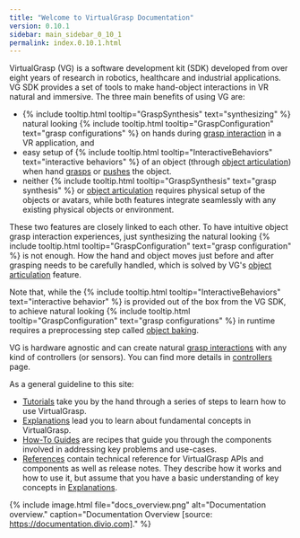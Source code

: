 ```yaml
---
title: "Welcome to VirtualGrasp Documentation"
version: 0.10.1
sidebar: main_sidebar_0_10_1
permalink: index.0.10.1.html
---
```


VirtualGrasp (VG) is a software development kit (SDK) developed from over eight years of research in robotics, healthcare and industrial applications.
VG SDK provides a set of tools to make hand-object interactions in VR natural and immersive. The three main benefits of using VG are:
* {% include tooltip.html tooltip="GraspSynthesis" text="synthesizing" %} natural looking {% include tooltip.html tooltip="GraspConfiguration" text="grasp configurations" %} on hands during [grasp interaction](grasp_interaction.0.10.1.html) in a VR application, and
* easy setup of {% include tooltip.html tooltip="InteractiveBehaviors" text="interactive behaviors" %} of an object (through [object articulation](object_articulation.0.10.1.html)) when hand [grasps](grasp_interaction.0.10.1.html) or [pushes](push_interaction.0.10.1.html) the object. 
* neither {% include tooltip.html tooltip="GraspSynthesis" text="grasp synthesis" %} or [object articulation](object_articulation.0.10.1.html) requires physical setup of the objects or avatars, while both features integrate seamlessly with any existing physical objects or environment.

These two features are closely linked to each other. 
To have intuitive object grasp interaction experiences, just synthesizing the natural looking 
{% include tooltip.html tooltip="GraspConfiguration" text="grasp configuration" %} is not enough. How the hand and object moves just before and after grasping needs to be carefully handled, which is solved by VG's [object articulation](object_articulation.0.10.1.html) feature.

Note that, while the {% include tooltip.html tooltip="InteractiveBehaviors" text="interactive behavior" %} is provided out of the box from the VG SDK, 
to achieve natural looking {% include tooltip.html tooltip="GraspConfiguration" text="grasp configurations" %} in runtime
requires a preprocessing step called [object baking](object_baking.0.10.1.html).

VG is hardware agnostic and can create natural [grasp interactions](grasp_interaction.0.10.1.html) with any kind of controllers (or sensors). 
You can find more details in [controllers](controllers.0.10.1.html) page.

As a general guideline to this site:

* [Tutorials](unity_get_started_installation.0.10.1.html) take you by the hand through a series of steps to learn how to use VirtualGrasp.
* [Explanations](controllers.0.10.1.html) lead you to learn about fundamental concepts in VirtualGrasp.
* [How-To Guides](unity_component_myvirtualgrasp.0.10.1.html) are recipes that guide you through the components involved in addressing key problems and use-cases.
* [References](virtualgrasp_unityapi.0.10.1.html) contain technical reference for VirtualGrasp APIs and components as well as release notes. They describe how it works and how to use it,
 but assume that you have a basic understanding of key concepts in [Explanations](controllers.0.10.1.html).

{% include image.html file="docs_overview.png" alt="Documentation overview." caption="Documentation Overview [source: https://documentation.divio.com]." %}